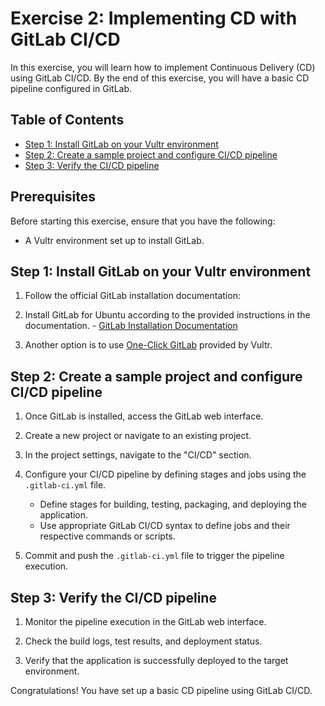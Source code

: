 # Exercise 2: Implementing CD with GitLab CI/CD

In this exercise, you will learn how to implement Continuous Delivery (CD) using GitLab CI/CD. By the end of this exercise, you will have a basic CD pipeline configured in GitLab.

## Table of Contents

- [Step 1: Install GitLab on your Vultr environment](#step-1-install-gitlab-on-your-vultr-environment)
- [Step 2: Create a sample project and configure CI/CD pipeline](#step-2-create-a-sample-project-and-configure-cicd-pipeline)
- [Step 3: Verify the CI/CD pipeline](#step-3-verify-the-cicd-pipeline)

## Prerequisites

Before starting this exercise, ensure that you have the following:

- A Vultr environment set up to install GitLab.
## Step 1: Install GitLab on your Vultr environment

1. Follow the official GitLab installation documentation:

2. Install GitLab for Ubuntu according to the provided instructions in the documentation. - [GitLab Installation Documentation](https://docs.gitlab.com/)

3. Another option is to use [One-Click GitLab](https://www.vultr.com/docs/one-click-gitlab/) provided by Vultr.

## Step 2: Create a sample project and configure CI/CD pipeline

1. Once GitLab is installed, access the GitLab web interface.

2. Create a new project or navigate to an existing project.

3. In the project settings, navigate to the "CI/CD" section.

4. Configure your CI/CD pipeline by defining stages and jobs using the `.gitlab-ci.yml` file.

   - Define stages for building, testing, packaging, and deploying the application.
   - Use appropriate GitLab CI/CD syntax to define jobs and their respective commands or scripts.

5. Commit and push the `.gitlab-ci.yml` file to trigger the pipeline execution.

## Step 3: Verify the CI/CD pipeline

1. Monitor the pipeline execution in the GitLab web interface.

2. Check the build logs, test results, and deployment status.

3. Verify that the application is successfully deployed to the target environment.

Congratulations! You have set up a basic CD pipeline using GitLab CI/CD.

